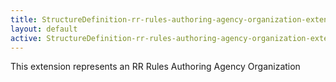 ```yaml
---
title: StructureDefinition-rr-rules-authoring-agency-organization-extension-intro
layout: default
active: StructureDefinition-rr-rules-authoring-agency-organization-extension-intro
---
```


This extension represents an RR Rules Authoring Agency Organization